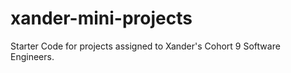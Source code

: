 # xander-mini-projects

Starter Code for projects assigned to Xander's Cohort 9 Software Engineers.
